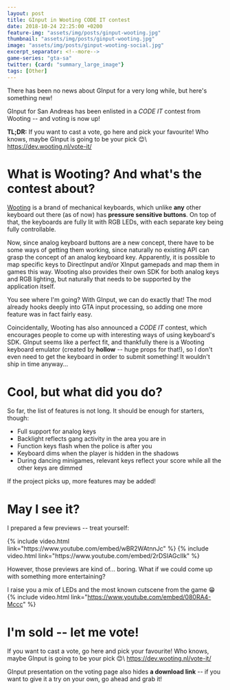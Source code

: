 ```yaml
---
layout: post
title: GInput in Wooting CODE IT contest
date: 2018-10-24 22:25:00 +0200
feature-img: "assets/img/posts/ginput-wooting.jpg"
thumbnail: "assets/img/posts/ginput-wooting.jpg"
image: "assets/img/posts/ginput-wooting-social.jpg"
excerpt_separator: <!--more-->
game-series: "gta-sa"
twitter: {card: "summary_large_image"}
tags: [Other]
---
```

There has been no news about GInput for a very long while, but here's something new!
<!--more-->
GInput for San Andreas has been enlisted in a _CODE IT_ contest from Wooting -- and voting is now up!

**TL;DR:** If you want to cast a vote, go here and pick your favourite! Who knows, maybe GInput is going to be your pick 😊\\
<https://dev.wooting.nl/vote-it/>

What is Wooting? And what's the contest about?
==============================================

[Wooting](https://www.wooting.nl/) is a brand of mechanical keyboards, which unlike **any** other keyboard out there (as of now) has **pressure sensitive buttons**.
On top of that, the keyboards are fully lit with RGB LEDs, with each separate key being fully controllable.

Now, since analog keyboard buttons are a new concept, there have to be some ways of getting them working,
since naturally no existing API can grasp the concept of an analog keyboard key.
Apparently, it is possible to map specific keys to DirectInput and/or XInput gamepads and map them in games this way.
Wooting also provides their own SDK for both analog keys and RGB lighting, but naturally that needs to be supported by the application itself.

You see where I'm going? With GInput, we can do exactly that! The mod already hooks deeply into GTA input processing,
so adding one more feature was in fact fairly easy.

Coincidentally, Wooting has also announced a _CODE IT_ contest,
which encourages people to come up with interesting ways of using keyboard's SDK.
GInput seems like a perfect fit, and thankfully there is a Wooting keyboard emulator (created by **hollow** -- huge props for that!),
so I don't even need to get the keyboard in order to submit something! It wouldn't ship in time anyway...

Cool, but what did you do?
==========================

So far, the list of features is not long. It should be enough for starters, though:
* Full support for analog keys
* Backlight reflects gang activity in the area you are in
* Function keys flash when the police is after you
* Keyboard dims when the player is hidden in the shadows
* During dancing minigames, relevant keys reflect your score while all the other keys are dimmed

If the project picks up, more features may be added!

May I see it?
=============

I prepared a few previews -- treat yourself:
<div class="media-container small">
{% include video.html link="https://www.youtube.com/embed/wBR2WAtnnJc" %}
{% include video.html link="https://www.youtube.com/embed/2rDSIAGcIIk" %}
</div>

However, those previews are kind of... boring. What if we could come up with something more entertaining?

I raise you a mix of LEDs and the most known cutscene from the game 😁
{% include video.html link="https://www.youtube.com/embed/080RA4-Mccc" %}

I'm sold -- let me vote!
========================

If you want to cast a vote, go here and pick your favourite! Who knows, maybe GInput is going to be your pick 😊\\
<https://dev.wooting.nl/vote-it/>

GInput presentation on the voting page also hides **a download link** -- if you want to give it a try on your own,
go ahead and grab it!